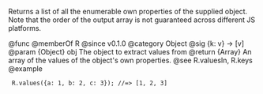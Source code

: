 Returns a list of all the enumerable own properties of the supplied object.
Note that the order of the output array is not guaranteed across different
JS platforms.

@func
@memberOf R
@since v0.1.0
@category Object
@sig {k: v} -> [v]
@param {Object} obj The object to extract values from
@return {Array} An array of the values of the object's own properties.
@see R.valuesIn, R.keys
@example

     R.values({a: 1, b: 2, c: 3}); //=> [1, 2, 3]
